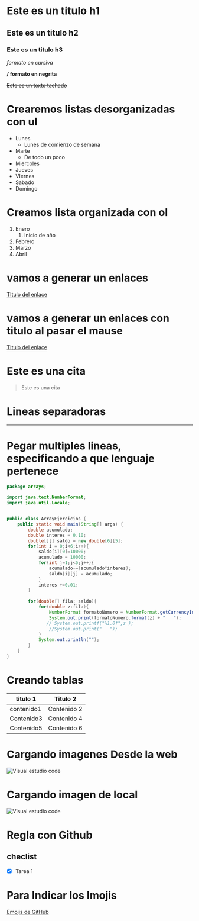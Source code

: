 # Este es un titulo h1
## Este es un titulo h2
### Este es un titulo h3

*formato en cursiva*

**/ formato en negrita**

~~Este es un texto tachado~~

# Crearemos listas desorganizadas con ul #

* Lunes
    * Lunes de comienzo de semana
* Marte
    * De todo un poco
* Miercoles
* Jueves
* VIernes
* Sabado
* Domingo

# Creamos lista organizada con ol #

1. Enero
    1. Inicio de año
2. Febrero
3. Marzo
4. Abril

# vamos a generar un enlaces

[TItulo del enlace](https://github.com/oramar/Proyecto-Java.git)


# vamos a generar un enlaces con titulo al pasar el mause

[TItulo del enlace](https://github.com/oramar/Proyecto-Java.git "Este es un enlace al gitHub")

# Este es una cita #
> Este es una cita

# Lineas separadoras #

___

# Pegar multiples lineas, especificando a que lenguaje pertenece

```java
package arrays;

import java.text.NumberFormat;
import java.util.Locale;


public class ArrayEjercicios {
    public static void main(String[] args) {
        double acumulado;
        double interes = 0.10;
        double[][] saldo = new double[6][5];
        for(int i = 0;i<6;i++){
            saldo[i][0]=10000;
            acumulado = 10000;
            for(int j=1;j<5;j++){
                acumulado+=(acumulado*interes);
                saldo[i][j] = acumulado;
            }
            interes +=0.01;
        }
        
        for(double[] fila: saldo){
            for(double z:fila){
                NumberFormat formatoNumero = NumberFormat.getCurrencyInstance(Locale.US);
                System.out.print(formatoNumero.format(z) + "   ");
               // System.out.printf("%1.0f",z );
                //System.out.print("   ");
            }
            System.out.println("");
        }
    }
}
```

# Creando tablas

|titulo 1  | Titulo 2  |
|--------- |---------  |
|contenido1|Contenido 2|
|Contenido3|Contenido 4|
|Contenido5|Contenido 6|

# Cargando imagenes Desde la web

![Visual estudio code](https://cdn.worldvectorlogo.com/logos/visual-studio-code.svg)

# Cargando imagen de local
![Visual estudio code](visual-studio-code.svg "Imagen de Visual Strudio code")

# Regla con Github #

## checlist ##

* [x] Tarea 1

# Para Indicar los Imojis

[Emojis de GitHub](https://gist.github.com/rxaviers/7360908)



